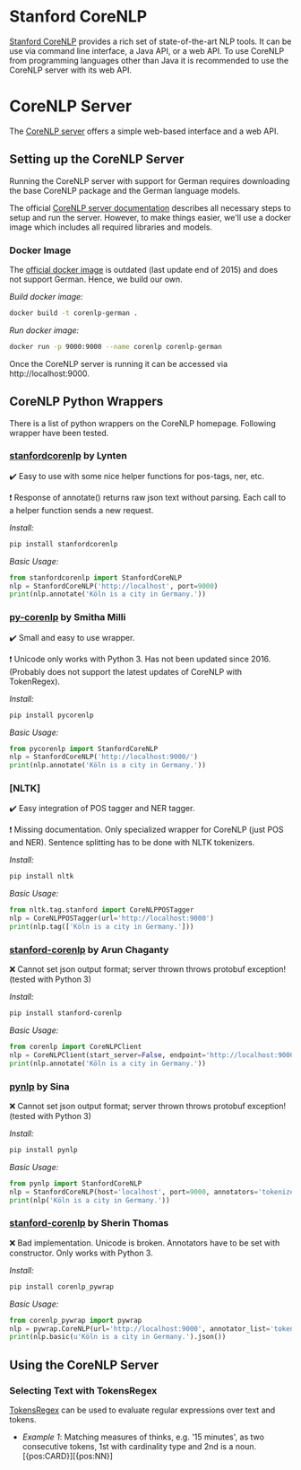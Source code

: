 # Stanford CoreNLP

[Stanford CoreNLP](https://stanfordnlp.github.io/CoreNLP/) provides a rich set of state-of-the-art NLP tools. It can be use via command line interface, a Java API, or a web API. To use CoreNLP from programming languages other than Java it is recommended to use the CoreNLP server with its web API.

# CoreNLP Server

The [CoreNLP server](https://stanfordnlp.github.io/CoreNLP/corenlp-server.html) offers a simple web-based interface and a web API.

## Setting up the CoreNLP Server

Running the CoreNLP server with support for German requires downloading the base CoreNLP package and the German language models.

The official [CoreNLP server documentation](https://stanfordnlp.github.io/CoreNLP/corenlp-server.html) describes all necessary steps to setup and run the server.
However, to make things easier, we'll use a docker image which includes all required libraries and models.

### Docker Image

The [official docker image](https://hub.docker.com/r/motiz88/corenlp/) is outdated (last update end of 2015) and does not support German. Hence, we build our own.

*Build docker image:*

```sh
docker build -t corenlp-german .
```

*Run docker image:*

```sh
docker run -p 9000:9000 --name corenlp corenlp-german
```

Once the CoreNLP server is running it can be accessed via http://localhost:9000.

## CoreNLP Python Wrappers

There is a list of python wrappers on the CoreNLP homepage. Following wrapper have been tested.

### [stanfordcorenlp](https://github.com/Lynten/stanford-corenlp) by Lynten

:heavy_check_mark: Easy to use with some nice helper functions for pos-tags, ner, etc.

:heavy_exclamation_mark: Response of annotate() returns raw json text without parsing. Each call to a helper function sends a new request.

_Install:_
```sh
pip install stanfordcorenlp
```
_Basic Usage:_
```python
from stanfordcorenlp import StanfordCoreNLP
nlp = StanfordCoreNLP('http://localhost', port=9000)
print(nlp.annotate('Köln is a city in Germany.'))
```

### [py-corenlp](https://github.com/smilli/py-corenlp) by Smitha Milli

:heavy_check_mark: Small and easy to use wrapper.

:heavy_exclamation_mark: Unicode only works with Python 3. Has not been updated since 2016. (Probably does not support the latest updates of CoreNLP with TokenRegex).

_Install:_
```sh
pip install pycorenlp
```
_Basic Usage:_
```python
from pycorenlp import StanfordCoreNLP
nlp = StanfordCoreNLP('http://localhost:9000/')
print(nlp.annotate('Köln is a city in Germany.'))
```

### [NLTK]

:heavy_check_mark: Easy integration of POS tagger and NER tagger.

:heavy_exclamation_mark: Missing documentation. Only specialized wrapper for CoreNLP (just POS and NER). Sentence splitting has to be done with NLTK tokenizers.

_Install:_
```sh
pip install nltk
```
_Basic Usage:_
```python
from nltk.tag.stanford import CoreNLPPOSTagger
nlp = CoreNLPPOSTagger(url='http://localhost:9000')
print(nlp.tag(['Köln is a city in Germany.']))
```

### [stanford-corenlp](https://github.com/stanfordnlp/python-stanford-corenlp) by Arun Chaganty

:x: Cannot set json output format; server thrown throws protobuf exception! (tested with Python 3)

_Install:_
```sh
pip install stanford-corenlp
```
_Basic Usage:_
```python
from corenlp import CoreNLPClient
nlp = CoreNLPClient(start_server=False, endpoint='http://localhost:9000/')
print(nlp.annotate('Köln is a city in Germany.'))
```

### [pynlp](https://github.com/sina-al/pynlp) by Sina

:x: Cannot set json output format; server thrown throws protobuf exception! (tested with Python 3)

_Install:_
```sh
pip install pynlp
```
_Basic Usage:_
```python
from pynlp import StanfordCoreNLP
nlp = StanfordCoreNLP(host='localhost', port=9000, annotators='tokenize, ssplit, pos')
print(nlp('Köln is a city in Germany.'))
```

### [stanford-corenlp](https://github.com/hhsecond/corenlp_pywrap) by Sherin Thomas

:x: Bad implementation. Unicode is broken. Annotators have to be set with constructor. Only works with Python 3.

_Install:_
```sh
pip install corenlp_pywrap
```
_Basic Usage:_
```python
from corenlp_pywrap import pywrap
nlp = pywrap.CoreNLP(url='http://localhost:9000', annotator_list='tokenize ssplit pos'.split())
print(nlp.basic(u'Köln is a city in Germany.').json())
```

## Using the CoreNLP Server

### Selecting Text with TokensRegex

[TokensRegex](https://nlp.stanford.edu/software/tokensregex.html) can be used to evaluate regular expressions over text and tokens.

* *Example 1*: Matching measures of thinks, e.g. '15 minutes', as two consecutive tokens, 1st with cardinality type and 2nd is a noun.
        [{pos:CARD}][{pos:NN}]
